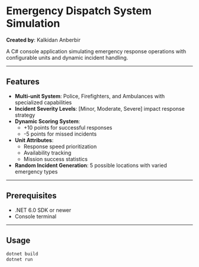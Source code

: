 # Emergency Dispatch System Simulation

**Created by**: Kalkidan Anberbir 

A C# console application simulating emergency response operations with configurable units and dynamic incident handling.

---

## Features
- **Multi-unit System**: Police, Firefighters, and Ambulances with specialized capabilities
- **Incident Severity Levels**: [Minor, Moderate, Severe] impact response strategy
- **Dynamic Scoring System**:
  - +10 points for successful responses
  - -5 points for missed incidents
- **Unit Attributes**:
  - Response speed prioritization
  - Availability tracking
  - Mission success statistics
- **Random Incident Generation**: 5 possible locations with varied emergency types

---

## Prerequisites
- .NET 6.0 SDK or newer
- Console terminal

---

## Usage

```bash
dotnet build
dotnet run
